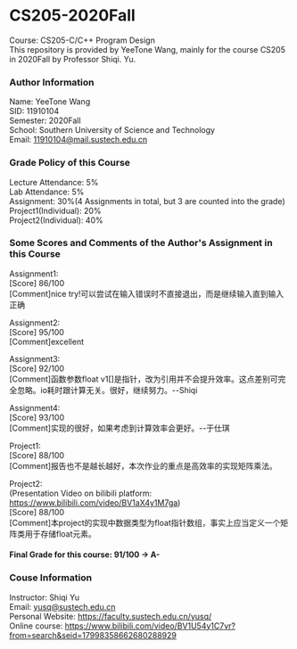 # CS205-2020Fall
Course: CS205-C/C++ Program Design  
This repository is provided by YeeTone Wang, mainly for the course CS205 in 2020Fall by Professor Shiqi. Yu.

### Author Information
Name: YeeTone Wang  
SID: 11910104  
Semester: 2020Fall  
School: Southern University of Science and Technology  
Email: 11910104@mail.sustech.edu.cn  

### Grade Policy of this Course
Lecture Attendance: 5%  
Lab Attendance: 5%  
Assignment: 30%(4 Assignments in total, but 3 are counted into the grade)  
Project1(Individual): 20%  
Project2(Individual): 40%  

### Some Scores and Comments of the Author's Assignment in this Course  
Assignment1:  
[Score] 86/100  
[Comment]nice try!可以尝试在输入错误时不直接退出，而是继续输入直到输入正确  
  
Assignment2:  
[Score] 95/100  
[Comment]excellent  
  
Assignment3:  
[Score] 92/100  
[Comment]函数参数float v1[]是指针，改为引用并不会提升效率。这点差别可完全忽略。io耗时跟计算无关。很好，继续努力。--Shiqi  
  
Assignment4:  
[Score] 93/100  
[Comment]实现的很好，如果考虑到计算效率会更好。--于仕琪  
  
Project1:  
[Score] 88/100  
[Comment]报告也不是越长越好，本次作业的重点是高效率的实现矩阵乘法。  
  
Project2:  
(Presentation Video on bilibili platform: https://www.bilibili.com/video/BV1aX4y1M7ga)  
[Score] 88/100  
[Comment]本project的实现中数据类型为float指针数组，事实上应当定义一个矩阵类用于存储float元素。  
  
#### Final Grade for this course: 91/100 -> A-  


### Couse Information
Instructor: Shiqi Yu  
Email: yusq@sustech.edu.cn  
Personal Website: https://faculty.sustech.edu.cn/yusq/  
Online course: https://www.bilibili.com/video/BV1U54y1C7vr?from=search&seid=17998358662680288929

